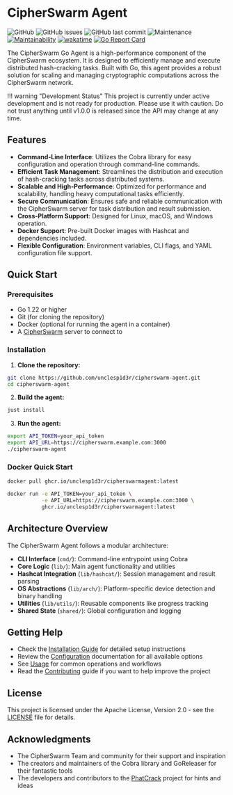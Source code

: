 # CipherSwarm Agent

![GitHub](https://img.shields.io/github/license/unclesp1d3r/CipherSwarmAgent)
![GitHub issues](https://img.shields.io/github/issues/unclesp1d3r/CipherSwarmAgent)
![GitHub last commit](https://img.shields.io/github/last-commit/unclesp1d3r/CipherSwarmAgent)
![Maintenance](https://img.shields.io/maintenance/yes/2024)
[![Maintainability](https://api.codeclimate.com/v1/badges/9c76ebe483ef3b1eff8d/maintainability)](https://codeclimate.com/github/unclesp1d3r/CipherSwarmAgent/maintainability)
[![wakatime](https://wakatime.com/badge/github/unclesp1d3r/CipherSwarmAgent.svg)](https://wakatime.com/badge/github/unclesp1d3r/CipherSwarmAgent)
[![Go Report Card](https://goreportcard.com/badge/github.com/unclesp1d3r/cipherswarmagent)](https://goreportcard.com/report/github.com/unclesp1d3r/cipherswarmagent)

The CipherSwarm Go Agent is a high-performance component of the CipherSwarm ecosystem. It is designed to efficiently manage and execute distributed hash-cracking tasks. Built with Go, this agent provides a robust solution for scaling and managing cryptographic computations across the CipherSwarm network.

!!! warning "Development Status"
    This project is currently under active development and is not ready for production. Please use it with caution. Do not trust anything until v1.0.0 is released since the API may change at any time.

## Features

- **Command-Line Interface**: Utilizes the Cobra library for easy configuration and operation through command-line commands.
- **Efficient Task Management**: Streamlines the distribution and execution of hash-cracking tasks across distributed systems.
- **Scalable and High-Performance**: Optimized for performance and scalability, handling heavy computational tasks efficiently.
- **Secure Communication**: Ensures safe and reliable communication with the CipherSwarm server for task distribution and result submission.
- **Cross-Platform Support**: Designed for Linux, macOS, and Windows operation.
- **Docker Support**: Pre-built Docker images with Hashcat and dependencies included.
- **Flexible Configuration**: Environment variables, CLI flags, and YAML configuration file support.

## Quick Start

### Prerequisites

- Go 1.22 or higher
- Git (for cloning the repository)
- Docker (optional for running the agent in a container)
- A [CipherSwarm](https://github.com/unclesp1d3r/CipherSwarm) server to connect to

### Installation

1. **Clone the repository:**

```bash
git clone https://github.com/unclesp1d3r/cipherswarm-agent.git
cd cipherswarm-agent
```

2. **Build the agent:**

```bash
just install
```

3. **Run the agent:**

```bash
export API_TOKEN=your_api_token
export API_URL=https://cipherswarm.example.com:3000
./cipherswarm-agent
```

### Docker Quick Start

```bash
docker pull ghcr.io/unclesp1d3r/cipherswarmagent:latest

docker run -e API_TOKEN=your_api_token \
           -e API_URL=https://cipherswarm.example.com:3000 \
           ghcr.io/unclesp1d3r/cipherswarmagent:latest
```

## Architecture Overview

The CipherSwarm Agent follows a modular architecture:

- **CLI Interface** (`cmd/`): Command-line entrypoint using Cobra
- **Core Logic** (`lib/`): Main agent functionality and utilities
- **Hashcat Integration** (`lib/hashcat/`): Session management and result parsing
- **OS Abstractions** (`lib/arch/`): Platform-specific device detection and binary handling
- **Utilities** (`lib/utils/`): Reusable components like progress tracking
- **Shared State** (`shared/`): Global configuration and logging

## Getting Help

- Check the [Installation Guide](installation.md) for detailed setup instructions
- Review the [Configuration](configuration.md) documentation for all available options
- See [Usage](usage.md) for common operations and workflows
- Read the [Contributing](contributing.md) guide if you want to help improve the project

## License

This project is licensed under the Apache License, Version 2.0 - see the [LICENSE](https://github.com/unclesp1d3r/CipherSwarmAgent/blob/main/LICENSE) file for details.

## Acknowledgments

- The CipherSwarm Team and community for their support and inspiration
- The creators and maintainers of the Cobra library and GoReleaser for their fantastic tools
- The developers and contributors to the [PhatCrack](https://github.com/lachlan2k/phatcrack) project for hints and ideas

